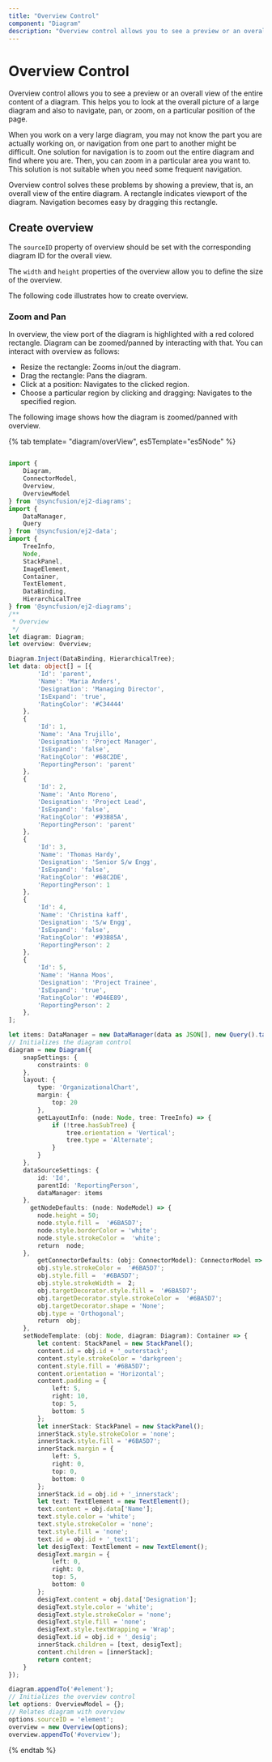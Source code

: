 ```yaml
---
title: "Overview Control"
component: "Diagram"
description: "Overview control allows you to see a preview or an overall view of the entire content of a diagram."
---
```


# Overview Control

Overview control allows you to see a preview or an overall view of the entire content of a diagram. This helps you to look at the overall picture of a large diagram and also to navigate, pan, or zoom, on a particular position of the page.

When you work on a very large diagram, you may not know the part you are actually working on, or navigation from one part to another might be difficult. One solution for navigation is to zoom out the entire diagram and find where you are. Then, you can zoom in a particular area you want to. This solution is not suitable when you need some frequent navigation.

Overview control solves these problems by showing a preview, that is, an overall view of the entire diagram. A rectangle indicates viewport of the diagram. Navigation becomes easy by dragging this rectangle.

## Create overview

The `sourceID` property of overview should be set with the corresponding diagram ID for the overall view.

The `width` and `height` properties of the overview allow you to define the size of the overview.

The following code illustrates how to create overview.

### Zoom and Pan

In overview, the view port of the diagram is highlighted with a red colored rectangle. Diagram can be zoomed/panned by interacting with that. You can interact with overview as follows:

* Resize the rectangle: Zooms in/out the diagram.
* Drag the rectangle: Pans the diagram.
* Click at a position: Navigates to the clicked region.
* Choose a particular region by clicking and dragging: Navigates to the specified region.

The following image shows how the diagram is zoomed/panned with overview.

{% tab template= "diagram/overView", es5Template="es5Node" %}

```typescript

import {
    Diagram,
    ConnectorModel,
    Overview,
    OverviewModel
} from '@syncfusion/ej2-diagrams';
import {
    DataManager,
    Query
} from '@syncfusion/ej2-data';
import {
    TreeInfo,
    Node,
    StackPanel,
    ImageElement,
    Container,
    TextElement,
    DataBinding,
    HierarchicalTree
} from '@syncfusion/ej2-diagrams';
/**
 * Overview
 */
let diagram: Diagram;
let overview: Overview;

Diagram.Inject(DataBinding, HierarchicalTree);
let data: object[] = [{
        'Id': 'parent',
        'Name': 'Maria Anders',
        'Designation': 'Managing Director',
        'IsExpand': 'true',
        'RatingColor': '#C34444'
    },
    {
        'Id': 1,
        'Name': 'Ana Trujillo',
        'Designation': 'Project Manager',
        'IsExpand': 'false',
        'RatingColor': '#68C2DE',
        'ReportingPerson': 'parent'
    },
    {
        'Id': 2,
        'Name': 'Anto Moreno',
        'Designation': 'Project Lead',
        'IsExpand': 'false',
        'RatingColor': '#93B85A',
        'ReportingPerson': 'parent'
    },
    {
        'Id': 3,
        'Name': 'Thomas Hardy',
        'Designation': 'Senior S/w Engg',
        'IsExpand': 'false',
        'RatingColor': '#68C2DE',
        'ReportingPerson': 1
    },
    {
        'Id': 4,
        'Name': 'Christina kaff',
        'Designation': 'S/w Engg',
        'IsExpand': 'false',
        'RatingColor': '#93B85A',
        'ReportingPerson': 2
    },
    {
        'Id': 5,
        'Name': 'Hanna Moos',
        'Designation': 'Project Trainee',
        'IsExpand': 'true',
        'RatingColor': '#D46E89',
        'ReportingPerson': 2
    },
];

let items: DataManager = new DataManager(data as JSON[], new Query().take(7));
// Initializes the diagram control
diagram = new Diagram({
    snapSettings: {
        constraints: 0
    },
    layout: {
        type: 'OrganizationalChart',
        margin: {
            top: 20
        },
        getLayoutInfo: (node: Node, tree: TreeInfo) => {
            if (!tree.hasSubTree) {
                tree.orientation = 'Vertical';
                tree.type = 'Alternate';
            }
        }
    },
    dataSourceSettings: {
        id: 'Id',
        parentId: 'ReportingPerson',
        dataManager: items
    },
      getNodeDefaults: (node: NodeModel) => {
        node.height = 50;
        node.style.fill =  '#6BA5D7';
        node.style.borderColor = 'white';
        node.style.strokeColor =  'white';
        return  node;
    },
        getConnectorDefaults: (obj: ConnectorModel): ConnectorModel => {
        obj.style.strokeColor =  '#6BA5D7';
        obj.style.fill =  '#6BA5D7';
        obj.style.strokeWidth =  2;
        obj.targetDecorator.style.fill =  '#6BA5D7';
        obj.targetDecorator.style.strokeColor =  '#6BA5D7';
        obj.targetDecorator.shape = 'None';
        obj.type = 'Orthogonal';
        return  obj;
    },
    setNodeTemplate: (obj: Node, diagram: Diagram): Container => {
        let content: StackPanel = new StackPanel();
        content.id = obj.id + '_outerstack';
        content.style.strokeColor = 'darkgreen';
        content.style.fill = '#6BA5D7';
        content.orientation = 'Horizontal';
        content.padding = {
            left: 5,
            right: 10,
            top: 5,
            bottom: 5
        };
        let innerStack: StackPanel = new StackPanel();
        innerStack.style.strokeColor = 'none';
        innerStack.style.fill = '#6BA5D7';
        innerStack.margin = {
            left: 5,
            right: 0,
            top: 0,
            bottom: 0
        };
        innerStack.id = obj.id + '_innerstack';
        let text: TextElement = new TextElement();
        text.content = obj.data['Name'];
        text.style.color = 'white';
        text.style.strokeColor = 'none';
        text.style.fill = 'none';
        text.id = obj.id + '_text1';
        let desigText: TextElement = new TextElement();
        desigText.margin = {
            left: 0,
            right: 0,
            top: 5,
            bottom: 0
        };
        desigText.content = obj.data['Designation'];
        desigText.style.color = 'white';
        desigText.style.strokeColor = 'none';
        desigText.style.fill = 'none';
        desigText.style.textWrapping = 'Wrap';
        desigText.id = obj.id + '_desig';
        innerStack.children = [text, desigText];
        content.children = [innerStack];
        return content;
    }
});

diagram.appendTo('#element');
// Initializes the overview control
let options: OverviewModel = {};
// Relates diagram with overview
options.sourceID = 'element';
overview = new Overview(options);
overview.appendTo('#overview');

```

{% endtab %}
